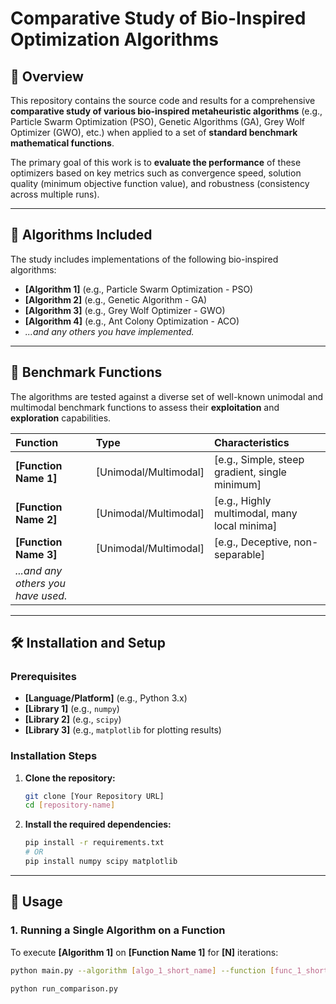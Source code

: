 # Comparative Study of Bio-Inspired Optimization Algorithms

## 🚀 Overview

This repository contains the source code and results for a comprehensive **comparative study of various bio-inspired metaheuristic algorithms** (e.g., Particle Swarm Optimization (PSO), Genetic Algorithms (GA), Grey Wolf Optimizer (GWO), etc.) when applied to a set of **standard benchmark mathematical functions**.

The primary goal of this work is to **evaluate the performance** of these optimizers based on key metrics such as convergence speed, solution quality (minimum objective function value), and robustness (consistency across multiple runs).

---

## 🔬 Algorithms Included

The study includes implementations of the following bio-inspired algorithms:

* **[Algorithm 1]** (e.g., Particle Swarm Optimization - PSO)
* **[Algorithm 2]** (e.g., Genetic Algorithm - GA)
* **[Algorithm 3]** (e.g., Grey Wolf Optimizer - GWO)
* **[Algorithm 4]** (e.g., Ant Colony Optimization - ACO)
* *...and any others you have implemented.*

---

## 🎯 Benchmark Functions

The algorithms are tested against a diverse set of well-known unimodal and multimodal benchmark functions to assess their **exploitation** and **exploration** capabilities.

| Function | Type | Characteristics |
| :--- | :--- | :--- |
| **[Function Name 1]** | [Unimodal/Multimodal] | [e.g., Simple, steep gradient, single minimum] |
| **[Function Name 2]** | [Unimodal/Multimodal] | [e.g., Highly multimodal, many local minima] |
| **[Function Name 3]** | [Unimodal/Multimodal] | [e.g., Deceptive, non-separable] |
| *...and any others you have used.* | | |

---

## 🛠️ Installation and Setup

### Prerequisites

* **[Language/Platform]** (e.g., Python 3.x)
* **[Library 1]** (e.g., `numpy`)
* **[Library 2]** (e.g., `scipy`)
* **[Library 3]** (e.g., `matplotlib` for plotting results)

### Installation Steps

1.  **Clone the repository:**
    ```bash
    git clone [Your Repository URL]
    cd [repository-name]
    ```

2.  **Install the required dependencies:**
    ```bash
    pip install -r requirements.txt
    # OR
    pip install numpy scipy matplotlib
    ```

---

## 🏃 Usage

### 1. Running a Single Algorithm on a Function

To execute **[Algorithm 1]** on **[Function Name 1]** for **[N]** iterations:

```bash
python main.py --algorithm [algo_1_short_name] --function [func_1_short_name] --iterations [N]

python run_comparison.py
